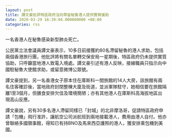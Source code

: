 ```yaml
---
layout: post
title: 譚文豪批評特區政府沒向帶留秘魯港人提供實質援助
date: 2020-03-29 16:39:04.000000000 +08:00
categories: rss
---
```


一名香港人在秘魯感染新型肺炎死亡。

公民黨立法會議員譚文豪表示，10多日前接獲約80名滯留秘魯的港人求助，包括兩個香港旅行團，他批評將有關名單轉交保安局一星期後，特區政府仍未提供實質協助，只呼籲當地港人致電入境處。譚文豪引述有港人反映，接線職員只指示向中國駐秘魯大使館求助，或留意微博公眾號。

譚文豪提到，另一名香港女子原本住在庫斯科一間旅館的14人大房，該旅館有兩名住客確診後，當地政府封閉整棟大廈及街道，並派軍隊駐守，她相信要在旅館隔離1至3個月，但膳食安排欠佳及環境簡陋；亦有其他港人在庫斯科高海拔地區出現高山反應。

譚文豪說，另有30多名港人滯留同樣已「封城」的北非摩洛哥，促請特區政府申請「包機」飛行准許，讓航空公司派航班到兩地接載港人，費用由港人自付。他亦曾聯絡多國領事館，得知已有持BNO及馬來西亞護照的港人，獲安排乘包機到美國。

